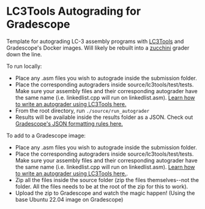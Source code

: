 # LC3Tools Autograding for Gradescope

Template for autograding LC-3 assembly programs with [LC3Tools](https://github.com/chiragsakhuja/lc3tools) and Gradescope's Docker images. Will likely be rebuilt into a [zucchini](https://github.com/zucchini/zucchini) grader down the line.

To run locally:

- Place any .asm files you wish to autograde inside the submission folder.
- Place the corresponding autograders inside source/lc3tools/test/tests. Make sure your assembly files and their corresponding autograder have the same name (i.e. linkedlist.cpp will run on linkedlist.asm). [Learn how to write an autograder using LC3Tools here.](https://github.com/chiragsakhuja/lc3tools/blob/master/docs/TEST.md)
- From the root directory, run `./source/run_autograder`
- Results will be available inside the results folder as a JSON. Check out [Gradescope's JSON formatting rules here.](https://gradescope-autograders.readthedocs.io/en/latest/specs/#output-format)

To add to a Gradescope image:

- Place any .asm files you wish to autograde inside the submission folder.
- Place the corresponding autograders inside source/lc3tools/test/tests. Make sure your assembly files and their corresponding autograder have the same name (i.e. linkedlist.cpp will run on linkedlist.asm). [Learn how to write an autograder using LC3Tools here.](https://github.com/chiragsakhuja/lc3tools/blob/master/docs/TEST.md).
- Zip all the files inside the source folder (zip the files themselves--not the folder. All the files needs to be at the root of the zip for this to work).
- Upload the zip to Gradescope and watch the magic happen! (Using the base Ubuntu 22.04 image on Gradescope)
